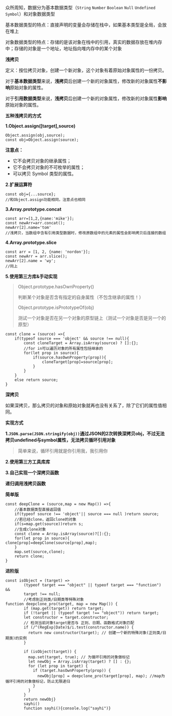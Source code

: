众所周知，数据分为基本数据类型（`String` `Number` `Boolean` `Null` `Undefined` `Symbol`）和对象数据类型

基本数据类型的特点：直接声明的变量会存储在栈中，如果基本类型是全局，会放在堆上

对象数据类型的特点：存储的是该对象在栈中的引用，真实的数据存放在堆内存中；存储的对象是一个地址，地址指向堆内存中的某个对象



**浅拷贝**

定义：按位拷贝对象，创建一个新对象，这个对象有着原始对象属性的一份拷贝。

对于**基本数据类型**来说，**浅拷贝**后创建一个新的对象属性，修改新的对象属性**不影响**原始对象的属性。

对于**引用数据类型**来说，**浅拷贝**后创建一个新的对象属性，修改新的对象属性**影响**原始对象的属性。



**五种浅拷贝的方式**

**1.Object.assign([target],source)**

```
Object.assign(obj,source);
const obj=Object.assign(source);
```

**注意点：**

- 它不会拷贝对象的继承属性；
- 它不会拷贝对象的不可枚举的属性；
- 可以拷贝 Symbol 类型的属性。

**2.扩展运算符**

```
const obj={...source};
//和Object.assign功能相同，注意点也相同
```

**3.Array.prototype.concat**

```
const arr=[1,2,{name:'mike'}];
const newArr=arr.concat();
newArr[2].name='tom'
//浅拷贝，当数组中含有引用类型数据时，修改原数组中的元素的属性会影响拷贝后连接的数组
```

**4.Array.prototype.slice**

```
const arr = [1, 2, {name: 'nordon'}]; 
const newArr = arr.slice(); 
newArr[2].name = 'wy';
//同上
```

**5.使用第三方库&手动实现**

> Object.prototype.hasOwnProperty()
>
> 判断某个对象是否含有指定的自身属性（不包含继承的属性！）
>
> Object.prototype.isPrototypeOf(obj)
>
> 测试一个对象是否在另一个对象的原型链上（测试一个对象是否是另一个的原型）

```
const clone = (source) =>{
	if(typeof source === 'object' && source !== null){
		const cloneTarget = Array.isArray(source) ? []:{};
		//for in可以遍历对象的所有属性包括继承的
		for(let prop in source){
			if(source.hasOwnProperty(prop)){
				cloneTarget[prop]=source[prop];
			}
		}
	}
	else return source;
}
```



**深拷贝**

如果深拷贝，那么拷贝的对象和原始对象就再也没有关系了，除了它们的属性值相同。

**实现方式**

**1.`JSON.parse(JSON.stringify(obj))`通过JSON的2次转换深拷贝obj，不过无法拷贝undefined与symbol属性，无法拷贝循环引用对象**

> 简单来说，循环引用就是你引用我，我引用你

**2.使用第三方工具库库**

**3.自己实现一个深拷贝函数**



**递归调用浅拷贝函数**

**简单版**

```
const deepClone = (source,map = new Map()) =>{
	//基本数据类型直接返回值
	if(typeof source !== 'object'|| source === null )return source;
	//若已经clone，返回clone的对象
	if(s=map.get(source))return s;
	//生成clone对象
	const clone = Array.isArray(source)?[]:{};
	for(let prop in source){
clone[prop]=deepClone(source[prop],map);
	}
	map.set(source,clone);
	return clone;
}
```

**进阶版**

```
const isObject = (target) =>
        (typeof target === "object" || typeof target === "function") &&
        target !== null;
        //考虑到正则类/日期类等特殊对象
function deepclone_pro(target, map = new Map()) {
        if (map.get(target)) return target;
        if (!target || (typeof target !== "object")) return target;
        let constructor = target.constructor;
        // 检测当前对象target是否与 正则、日期、函数格式对象匹配
        if (/^(RegExp|Date)$/i.test(constructor.name)) {
          return new constructor(target); // 创建一个新的特殊对象(正则类/日期类)的实例
        }

        if (isObject(target)) {
          map.set(target, true); // 为循环引用的对象做标记
          let newObj = Array.isArray(target) ? [] : {};
          for (let prop in target) {
            if (target.hasOwnProperty(prop)) {
              newObj[prop] = deepclone_pro(target[prop], map); //map为循环引用的对象做标记，防止无限递归
            }
          }
        }
        return newObj}
        sayhi()
        function sayhi(){console.log("sayhi")}
```

